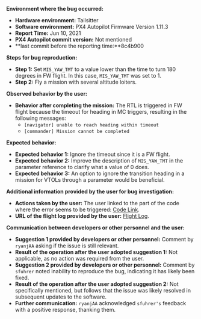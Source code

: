 **Environment where the bug occurred:**

- **Hardware environment:** Tailsitter
- **Software environment:** PX4 Autopilot Firmware Version 1.11.3
- **Report Time:** Jun 10, 2021
- **PX4 Autopilot commit version:** Not mentioned
- **last commit before the reporting time:**8c4b900

**Steps for bug reproduction:**

- **Step 1:** Set `MIS_YAW_TMT` to a value lower than the time to turn 180 degrees in FW flight. In this case, `MIS_YAW_TMT` was set to 1.
- **Step 2:** Fly a mission with several altitude loiters.

**Observed behavior by the user:**

- **Behavior after completing the mission:** The RTL is triggered in FW flight because the timeout for heading in MC triggers, resulting in the following messages:
  - `[navigator] unable to reach heading within timeout`
  - `[commander] Mission cannot be completed`

**Expected behavior:**

- **Expected behavior 1:** Ignore the timeout since it is a FW flight.
- **Expected behavior 2:** Improve the description of `MIS_YAW_TMT` in the parameter reference to clarify what a value of 0 does.
- **Expected behavior 3:** An option to ignore the transition heading in a mission for VTOLs through a parameter would be beneficial.

**Additional information provided by the user for bug investigation:**

- **Actions taken by the user:** The user linked to the part of the code where the error seems to be triggered: [Code Link](https://github.com/PX4/PX4-Autopilot/blob/release/1.11/src/modules/navigator/mission_block.cpp#L398).
- **URL of the flight log provided by the user:** [Flight Log](https://logs.px4.io/plot_app?log=92979fd1-0fc9-44f9-9a14-2c80e6ed66d3).

**Communication between developers or other personnel and the user:**

- **Suggestion 1 provided by developers or other personnel:** Comment by `ryanjAA` asking if the issue is still relevant.
- **Result of the operation after the user adopted suggestion 1:** Not applicable, as no action was required from the user.
- **Suggestion 2 provided by developers or other personnel:** Comment by `sfuhrer` noted inability to reproduce the bug, indicating it has likely been fixed.
- **Result of the operation after the user adopted suggestion 2:** Not specifically mentioned, but follows that the issue was likely resolved in subsequent updates to the software.
- **Further communication:** `ryanjAA` acknowledged `sfuhrer's` feedback with a positive response, thanking them.
